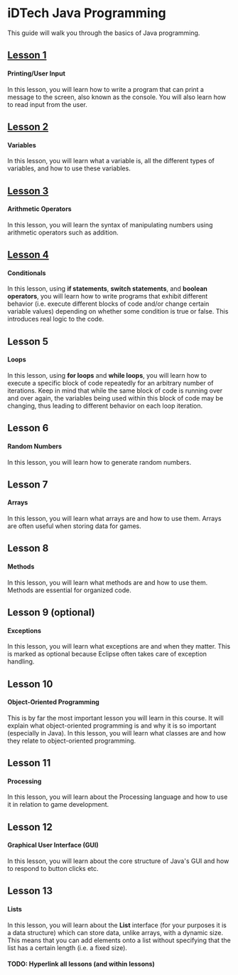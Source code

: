 # iDTech Java Programming

This guide will walk you through the basics of Java programming.

## [Lesson 1](https://github.com/RamV13/iDTech-Java/tree/master/Lesson%201)

#### Printing/User Input

In this lesson, you will learn how to write a program that can print a message to the screen, also known as the console.
You will also learn how to read input from the user.

## [Lesson 2](https://github.com/RamV13/iDTech-Java/tree/master/Lesson%202)

#### Variables

In this lesson, you will learn what a variable is, all the different types of variables, and how to use these variables.

## [Lesson 3](https://github.com/RamV13/iDTech-Java/blob/master/Lesson%203)

#### Arithmetic Operators

In this lesson, you will learn the syntax of manipulating numbers using arithmetic operators such as addition.

## [Lesson 4](https://github.com/RamV13/iDTech-Java/blob/master/Lesson%204)

#### Conditionals

In this lesson, using **if statements**, **switch statements**, and **boolean operators**, you will learn how to write programs that exhibit different behavior (i.e. execute different blocks of code and/or change certain variable values) depending on whether some condition is true or false. This introduces real logic to the code.

## Lesson 5

#### Loops

In this lesson, using **for loops** and **while loops**, you will learn how to execute a specific block of code repeatedly for an arbitrary number of iterations. Keep in mind that while the same block of code is running over and over again, the variables being used within this block of code may be changing, thus leading to different behavior on each loop iteration.

## Lesson 6

#### Random Numbers

In this lesson, you will learn how to generate random numbers.

## Lesson 7

#### Arrays

In this lesson, you will learn what arrays are and how to use them. Arrays are often useful when storing data for games.

## Lesson 8

#### Methods

In this lesson, you will learn what methods are and how to use them. Methods are essential for organized code.

## Lesson 9 (optional)

#### Exceptions

In this lesson, you will learn what exceptions are and when they matter. This is marked as optional because Eclipse often takes care of exception handling.

## Lesson 10

#### Object-Oriented Programming

This is by far the most important lesson you will learn in this course. It will explain what object-oriented programming is and why it is so important (especially in Java). In this lesson, you will learn what classes are and how they relate to object-oriented programming.

## Lesson 11

#### Processing

In this lesson, you will learn about the Processing language and how to use it in relation to game development.

## Lesson 12

#### Graphical User Interface (GUI)

In this lesson, you will learn about the core structure of Java's GUI and how to respond to button clicks etc.

## Lesson 13

#### Lists

In this lesson, you will learn about the **List** interface (for your purposes it is a data structure) which can store data, unlike arrays, with a dynamic size. This means that you can add elements onto a list without specifying that the list has a certain length (i.e. a fixed size).

#### TODO: Hyperlink all lessons (and within lessons)
